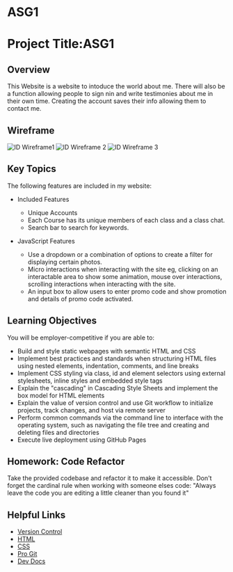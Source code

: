 # ASG1
# Project Title:ASG1

## Overview
This Website is a website to intoduce the world about me. There will also be a function allowing people to sign nin and write testimonies about me in their own time. Creating the account saves their info allowing them to contact me.

## Wireframe
![ID Wireframe1](https://user-images.githubusercontent.com/115938171/202854387-781e0829-550f-4872-b87f-6f966247036f.jpg)
![ID Wireframe 2](https://user-images.githubusercontent.com/115938171/202854391-5322a770-f9d4-418f-b9b3-fc7f5338826e.jpg)
![ID Wireframe 3](https://user-images.githubusercontent.com/115938171/202854372-2e6b023b-a61d-4b4a-a36d-52611622cef2.jpg)


## Key Topics

The following features are included in my website:
* Included Features
  * Unique Accounts  
  * Each Course has its unique members of each class and a class chat.
  * Search bar to search for keywords.

  
* JavaScript Features
  * Use a dropdown or a combination of options to create a filter for displaying certain photos.
  * Micro interactions when interacting with the site eg, clicking on an interactable area to show some animation, mouse over interactions, scrolling interactions when interacting with the site.
  * An input box to allow users to enter promo code and show promotion and details of promo code activated.



## Learning Objectives

You will be employer-competitive if you are able to:

* Build and style static webpages with semantic HTML and CSS
* Implement best practices and standards when structuring HTML files using nested elements, indentation, comments, and line breaks
* Implement CSS styling via class, id and element selectors using external stylesheets, inline styles and embedded style tags
* Explain the "cascading" in Cascading Style Sheets and implement the box model for HTML elements
* Explain the value of version control and use Git workflow to initialize projects, track changes, and host via remote server
* Perform common commands via the command line to interface with the operating system, such as navigating the file tree and creating and deleting files and directories
* Execute live deployment using GitHub Pages

## Homework: Code Refactor

Take the provided codebase and refactor it to make it accessible. Don't forget the cardinal rule when working with someone elses code:
"Always leave the code you are editing a little cleaner than you found it"

## Helpful Links

* [Version Control](https://en.wikipedia.org/wiki/Version_control)
* [HTML](https://developer.mozilla.org/en-US/docs/Web/HTML)
* [CSS](https://developer.mozilla.org/en-US/docs/Web/CSS)
* [Pro Git](https://git-scm.com/book/en/v2)
* [Dev Docs](https://devdocs.io/)




